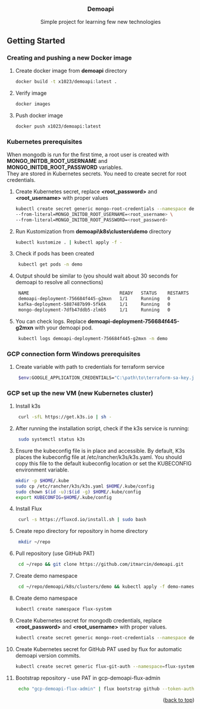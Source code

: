 
<h3 align="center">Demoapi</h3>

  <p align="center">
    Simple project for learning few new technologies


<!-- GETTING STARTED -->
## Getting Started

### Creating and pushing a new Docker image

1. Create docker image from **demoapi** directory
    ```sh
    docker build -t x1023/demoapi:latest .
    ```
2. Verify image
    ```sh
    docker images
   ``` 
3. Push docker image
    ```sh
    docker push x1023/demoapi:latest
   ```

### Kubernetes prerequisites

When mongodb is run for the first time, a root user is created with **MONGO_INITDB_ROOT_USERNAME** and **MONGO_INITDB_ROOT_PASSWORD** variables. <br>
They are stored in Kubernetes secrets. You need to create secret for root credentials.

1.  Create Kubernetes secret, replace **<root_password>** and **<root_username>** with proper values
    ```sh
    kubectl create secret generic mongo-root-credentials --namespace demo \
    --from-literal=MONGO_INITDB_ROOT_USERNAME=<root_username> \
    --from-literal=MONGO_INITDB_ROOT_PASSWORD=<root_password>
    ```
2. Run Kustomization from **demoapi\k8s\clusters\demo** directory
    ```sh
    kubectl kustomize . | kubectl apply -f -
   ```    
3. Check if pods has been created
   ```sh
    kubectl get pods -n demo
    ```
4. Output should be similar to (you should wait about 30 seconds for demoapi to resolve all connections)
   ```sh
    NAME                                  READY   STATUS    RESTARTS   AGE
    demoapi-deployment-756684f445-g2mxn   1/1     Running   0          49m
    kafka-deployment-5887487b99-5fk6k     1/1     Running   0          51m
    mongo-deployment-7dfb47ddb5-zlmb5     1/1     Running   0          51m
    ```
5. You can check logs. Replace **demoapi-deployment-756684f445-g2mxn** with your demoapi pod.
   ```sh
    kubectl logs demoapi-deployment-756684f445-g2mxn -n demo
    ```   

### GCP connection form Windows prerequisites
1. Create variable with path to credentials for terraform service
   ```sh
    $env:GOOGLE_APPLICATION_CREDENTIALS="C:\path\to\terraform-sa-key.json"
    ```

### GCP set up the new VM (new Kubernetes cluster)
1. Install k3s
   ```sh
    curl -sfL https://get.k3s.io | sh -
    ```
2. After running the installation script, check if the k3s service is running:
   ```sh
    sudo systemctl status k3s
    ```
3. Ensure the kubeconfig file is in place and accessible. By default, K3s places the kubeconfig file at /etc/rancher/k3s/k3s.yaml.
You should copy this file to the default kubeconfig location or set the KUBECONFIG environment variable.
   ```sh
   mkdir -p $HOME/.kube
   sudo cp /etc/rancher/k3s/k3s.yaml $HOME/.kube/config
   sudo chown $(id -u):$(id -g) $HOME/.kube/config
   export KUBECONFIG=$HOME/.kube/config
   ```
4. Install Flux
   ```sh
    curl -s https://fluxcd.io/install.sh | sudo bash
    ```
5. Create repo directory for repository in home directory
   ```sh
    mkdir ~/repo
    ```
6. Pull repository (use GitHub PAT)
   ```sh
    cd ~/repo && git clone https://github.com/itmarcin/demoapi.git
    ```
7. Create demo namespace
   ```sh
    cd ~/repo/demoapi/k8s/clusters/demo && kubectl apply -f demo-namespace.yaml
    ```
8. Create demo namespace
   ```sh
   kubectl create namespace flux-system
    ```
9. Create Kubernetes secret for mongodb credentials, replace **<root_password>** and **<root_username>** with proper values.
    ```sh
    kubectl create secret generic mongo-root-credentials --namespace demo --from-literal=MONGO_INITDB_ROOT_USERNAME=<root_username> --from-literal=MONGO_INITDB_ROOT_PASSWORD=<root_password>
10. Create Kubernetes secret for GitHub PAT used by flux for automatic demoapi version commits.
    ```sh
    kubectl create secret generic flux-git-auth --namespace=flux-system --from-literal=username=itmarcin --from-literal=password=<gcp-demoapi-flux-admin>
     ``` 
11. Bootstrap repository - use PAT in gcp-demoapi-flux-admin
    ```sh
     echo "gcp-demoapi-flux-admin" | flux bootstrap github --token-auth --owner=itmarcin --repository=demoapi --branch=main --path=./k8s/clusters/demo --components=source-controller,kustomize-controller,helm-controller,image-reflector-controller,image-automation-controller --personal
     ```


<p align="right">(<a href="#readme-top">back to top</a>)</p>





